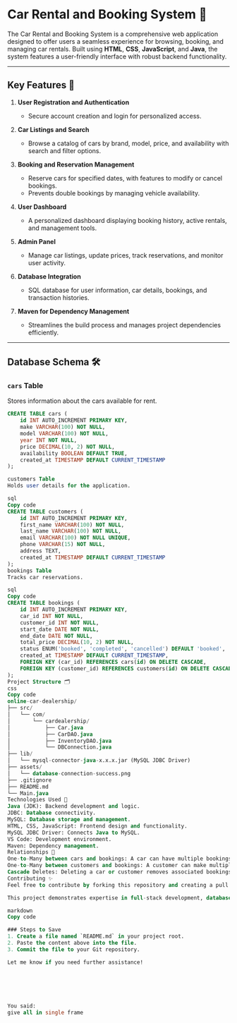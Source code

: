 # Car Rental and Booking System 🚗

The Car Rental and Booking System is a comprehensive web application designed to offer users a seamless experience for browsing, booking, and managing car rentals. Built using **HTML**, **CSS**, **JavaScript**, and **Java**, the system features a user-friendly interface with robust backend functionality.

---

## Key Features 🌟

1. **User Registration and Authentication**  
   - Secure account creation and login for personalized access.  

2. **Car Listings and Search**  
   - Browse a catalog of cars by brand, model, price, and availability with search and filter options.

3. **Booking and Reservation Management**  
   - Reserve cars for specified dates, with features to modify or cancel bookings.  
   - Prevents double bookings by managing vehicle availability.

4. **User Dashboard**  
   - A personalized dashboard displaying booking history, active rentals, and management tools.

5. **Admin Panel**  
   - Manage car listings, update prices, track reservations, and monitor user activity.

6. **Database Integration**  
   - SQL database for user information, car details, bookings, and transaction histories.

7. **Maven for Dependency Management**  
   - Streamlines the build process and manages project dependencies efficiently.

---

## Database Schema 🛠️

### `cars` Table  
Stores information about the cars available for rent.  
```sql
CREATE TABLE cars (
    id INT AUTO_INCREMENT PRIMARY KEY,
    make VARCHAR(100) NOT NULL,
    model VARCHAR(100) NOT NULL,
    year INT NOT NULL,
    price DECIMAL(10, 2) NOT NULL,
    availability BOOLEAN DEFAULT TRUE,
    created_at TIMESTAMP DEFAULT CURRENT_TIMESTAMP
);

customers Table
Holds user details for the application.

sql
Copy code
CREATE TABLE customers (
    id INT AUTO_INCREMENT PRIMARY KEY,
    first_name VARCHAR(100) NOT NULL,
    last_name VARCHAR(100) NOT NULL,
    email VARCHAR(100) NOT NULL UNIQUE,
    phone VARCHAR(15) NOT NULL,
    address TEXT,
    created_at TIMESTAMP DEFAULT CURRENT_TIMESTAMP
);
bookings Table
Tracks car reservations.

sql
Copy code
CREATE TABLE bookings (
    id INT AUTO_INCREMENT PRIMARY KEY,
    car_id INT NOT NULL,
    customer_id INT NOT NULL,
    start_date DATE NOT NULL,
    end_date DATE NOT NULL,
    total_price DECIMAL(10, 2) NOT NULL,
    status ENUM('booked', 'completed', 'cancelled') DEFAULT 'booked',
    created_at TIMESTAMP DEFAULT CURRENT_TIMESTAMP,
    FOREIGN KEY (car_id) REFERENCES cars(id) ON DELETE CASCADE,
    FOREIGN KEY (customer_id) REFERENCES customers(id) ON DELETE CASCADE
);
Project Structure 🗂️
css
Copy code
online-car-dealership/
├── src/
│   └── com/
│       └── cardealership/
│           ├── Car.java
│           ├── CarDAO.java
│           ├── InventoryDAO.java
│           └── DBConnection.java
├── lib/
│   └── mysql-connector-java-x.x.x.jar (MySQL JDBC Driver)
├── assets/
│   └── database-connection-success.png
├── .gitignore
├── README.md
└── Main.java
Technologies Used 🚀
Java (JDK): Backend development and logic.
JDBC: Database connectivity.
MySQL: Database storage and management.
HTML, CSS, JavaScript: Frontend design and functionality.
MySQL JDBC Driver: Connects Java to MySQL.
VS Code: Development environment.
Maven: Dependency management.
Relationships 🔗
One-to-Many between cars and bookings: A car can have multiple bookings.
One-to-Many between customers and bookings: A customer can make multiple bookings.
Cascade Deletes: Deleting a car or customer removes associated bookings automatically.
Contributing ✨
Feel free to contribute by forking this repository and creating a pull request with your improvements or bug fixes.

This project demonstrates expertise in full-stack development, database management, and front-end design. It is scalable for future enhancements like payment gateways and automated notifications, making it a robust example of a real-world web application.

markdown
Copy code

### Steps to Save
1. Create a file named `README.md` in your project root.
2. Paste the content above into the file.
3. Commit the file to your Git repository. 

Let me know if you need further assistance!






You said:
give all in single frame

